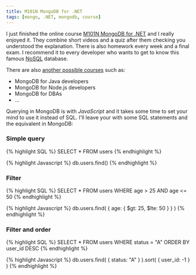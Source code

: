 ```yaml
---
title: M101N MongoDB for .NET 
tags: [mongo, .NET, mongodb, course]
---
```


I just finished the online course [M101N MongoDB for .NET](https://university.mongodb.com/courses/M101N/about) and I really enjoyed it. They combine short videos and a quiz after them checking you understood the explanation. There is also homework every week and a final exam.
I recommend it to every developer who wants to get to know this famous [NoSQL](http://www.mongodb.com/nosql-explained) database.

There are also [another possible courses](https://university.mongodb.com/courses/catalog) such as:

* MongoDB for Java developers
* MongoDB for Node.js developers
* MongoDB for DBAs
* ...

Querying in MongoDB is with *JavaScript* and it takes some time to set your mind to use it instead of SQL. I'll leave your with some SQL statements and the equivalent in MongoDB:

### Simple query

{% highlight SQL %}
SELECT *
FROM users
{% endhighlight %}

{% highlight Javascript %}
db.users.find()
{% endhighlight %}

### Filter

{% highlight SQL %}
SELECT *
FROM users
WHERE age > 25
AND   age <= 50
{% endhighlight %}

{% highlight Javascript %}
db.users.find(
   { age: { $gt: 25, $lte: 50 } }
)
{% endhighlight %}

### Filter and order

{% highlight SQL %}
SELECT *
FROM users
WHERE status = "A"
ORDER BY user_id DESC
{% endhighlight %}

{% highlight Javascript %}
db.users.find( { status: "A" } ).sort( { user_id: -1 } )
{% endhighlight %}